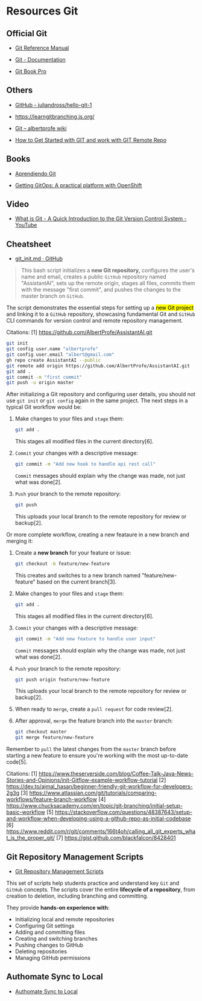 # Resources Git

## Official Git

- [Git Reference Manual](https://git-scm.com/)

- [Git - Documentation](https://git-scm.com/doc)

- [Git Book Pro](https://git-scm.com/book/en/v2)

## Others

- [GitHub - juliandross/hello-git-1](https://github.com/juliandross/hello-git-1?tab=readme-ov-file)

- https://learngitbranching.js.org/

- [Git – albertprofe wiki](https://albertprofe.dev/devops/devops-vc-git.html)

- [How to Get Started with GIT and work with GIT Remote Repo](https://www3.ntu.edu.sg/home/ehchua/programming/howto/Git_HowTo.html)

## Books

- [Aprendiendo Git](https://leanpub.com/aprendiendo-git)

- [Getting GitOps: A practical platform with OpenShift](https://developers.redhat.com/e-books/getting-gitops-practical-platform-openshift-argo-cd-and-tekton)

## Video

- [What is Git - A Quick Introduction to the Git Version Control System - YouTube](https://youtu.be/OqmSzXDrJBk?feature=shared)

## Cheatsheet

- [git_init.md · GitHub](https://gist.github.com/AlbertProfe/b05e8198f02b311d18e7c4a86c5241e0)

> This bash script initializes a **new Git repository,** configures the user's name and email, creates a public `GitHub` repository named "AssistantAI", sets up the remote origin, stages all files, commits them with the message "first commit", and pushes the changes to the master branch on `GitHub`.

The script demonstrates the essential steps for setting up a <mark>new Git project</mark> and linking it to a `GitHub` repository, showcasing fundamental Git and `GitHub` CLI commands for version control and remote repository management.

Citations:
[1] https://github.com/AlbertProfe/AssistantAI.git

```bash
git init
git config user.name "albertprofe"
git config user.email "albert@gmail.com"
gh repo create AssistantAI --public
git remote add origin https://github.com/AlbertProfe/AssistantAI.git
git add .
git commit -m "first commit"
git push -u origin master
```

After initializing a Git repository and configuring user details, you should not use `git init` or `git config` again in the same project. The next steps in a typical Git workflow would be:

1. Make changes to your files and `stage` them:
   
   ```bash
   git add .
   ```
   
   This stages all modified files in the current directory[6].

2. `Commit` your changes with a descriptive message:
   
   ```bash
   git commit -m "Add new hook to handle api rest call"
   ```
   
   `Commit` messages should explain why the change was made, not just what was done[2].

3. `Push` your branch to the remote repository:
   
   ```bash
   git push
   ```
   
   This uploads your local branch to the remote repository for review or backup[2].

Or more complete workflow, creating a new feataure in a new branch and merging it:

1. Create a **new branch** for your feature or issue:
   
   ```bash
   git checkout -b feature/new-feature
   ```
   
   This creates and switches to a new branch named "feature/new-feature" based on the current branch[3].

2. Make changes to your files and `stage` them:
   
   ```bash
   git add .
   ```
   
   This stages all modified files in the current directory[6].

3. `Commit` your changes with a descriptive message:
   
   ```bash
   git commit -m "Add new feature to handle user input"
   ```
   
   `Commit` messages should explain why the change was made, not just what was done[2].

4. `Push` your branch to the remote repository:
   
   ```bash
   git push origin feature/new-feature
   ```
   
   This uploads your local branch to the remote repository for review or backup[2].

5. When ready to `merge`, create a `pull request` for code review[2].

6. After approval, `merge` the feature branch into the `master` branch:
   
   ```bash
   git checkout master
   git merge feature/new-feature
   ```

Remember to `pull` the latest changes from the `master` branch before starting a new feature to ensure you're working with the most up-to-date code[5].

Citations:
[1] https://www.theserverside.com/blog/Coffee-Talk-Java-News-Stories-and-Opinions/init-Gitflow-example-workflow-tutorial
[2] https://dev.to/ajmal_hasan/beginner-friendly-git-workflow-for-developers-2g3g
[3] https://www.atlassian.com/git/tutorials/comparing-workflows/feature-branch-workflow
[4] https://www.chucksacademy.com/en/topic/git-branching/initial-setup-basic-workflow
[5] https://stackoverflow.com/questions/48387643/setup-and-workflow-when-developing-using-a-github-repo-as-initial-codebase
[6] https://www.reddit.com/r/git/comments/166t4oh/calling_all_git_experts_what_is_the_proper_git/
[7] https://gist.github.com/blackfalcon/8428401

## Git Repository Management Scripts

- [Git Repository Management Scripts](https://gist.github.com/AlbertProfe/262beaa9b9965df80241049923a77dee#git-repository-management-scripts)

This set of scripts help students practice and understand key `Git` and `GitHub` concepts. The scripts cover the entire **lifecycle of a repository**, from creation to deletion, including branching and committing.

They provide **hands-on experience with**:

- Initializing local and remote repositories
- Configuring Git settings
- Adding and committing files
- Creating and switching branches
- Pushing changes to GitHub
- Deleting repositories
- Managing GitHub permissions

## Authomate Sync to Local

- [Authomate Sync to Local](https://gist.github.com/AlbertProfe/4f9d89ffe14beb62d166730929070e9a)